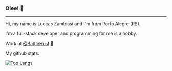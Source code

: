 ### Oiee! 👋
---------------------------------------
Hi, my name is Luccas Zambiasi and I'm from Porto Alegre (RS).

I'm a full-stack developer and programming for me is a hobby.

Work at [@BattleHost](https://github.com/BattleHost) 💚

My github stats: 

[![Top Langs](https://github-readme-stats.vercel.app/api/top-langs/?username=LuccasZambiasi&layout=compact&theme=synthwave)](https://github.com/anuraghazra/github-readme-stats)

<!--
**LuccasZambiasi/LuccasZambiasi** is a ✨ _special_ ✨ repository because its `README.md` (this file) appears on your GitHub profile.

Here are some ideas to get you started:

- 🔭 I’m currently working on ...
- 🌱 I’m currently learning ...
- 👯 I’m looking to collaborate on ...
- 🤔 I’m looking for help with ...
- 💬 Ask me about ...
- 📫 How to reach me: ...
- 😄 Pronouns: ...
- ⚡ Fun fact: ...
-->
